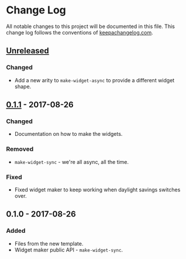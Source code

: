 # Change Log
All notable changes to this project will be documented in this file. This change log follows the conventions of [keepachangelog.com](http://keepachangelog.com/).

## [Unreleased]
### Changed
- Add a new arity to `make-widget-async` to provide a different widget shape.

## [0.1.1] - 2017-08-26
### Changed
- Documentation on how to make the widgets.

### Removed
- `make-widget-sync` - we're all async, all the time.

### Fixed
- Fixed widget maker to keep working when daylight savings switches over.

## 0.1.0 - 2017-08-26
### Added
- Files from the new template.
- Widget maker public API - `make-widget-sync`.

[Unreleased]: https://github.com/your-name/clojure-roman-kata/compare/0.1.1...HEAD
[0.1.1]: https://github.com/your-name/clojure-roman-kata/compare/0.1.0...0.1.1
